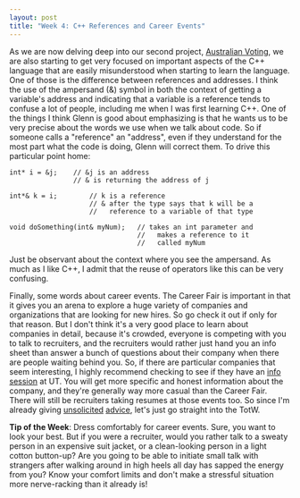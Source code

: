 ```yaml
---
layout: post
title: "Week 4: C++ References and Career Events"
---
```


As we are now delving deep into our second project, [Australian Voting](https://uva.onlinejudge.org/index.php?option=com_onlinejudge&Itemid=8&category=13&page=show_problem&problem=1083), we are also starting to get very focused on important aspects of the C++ language that are easily misunderstood when starting to learn the language. One of those is the difference between references and addresses. I think the use of the ampersand (&) symbol in both the context of getting a variable's address and indicating that a variable is a reference tends to confuse a lot of people, including me when I was first learning C++. One of the things I think Glenn is good about emphasizing is that he wants us to be very precise about the words we use when we talk about code. So if someone calls a "reference" an "address", even if they understand for the most part what the code is doing, Glenn will correct them. To drive this particular point home:

```
int* i = &j; 	// &j is an address
				// & is returning the address of j

int*& k = i;		// k is a reference
					// & after the type says that k will be a
					//   reference to a variable of that type

void doSomething(int& myNum);	// takes an int parameter and 
								//   makes a reference to it 
								//   called myNum 
```

Just be observant about the context where you see the ampersand. As much as I like C++, I admit that the reuse of operators like this can be very confusing.

Finally, some words about career events. The Career Fair is important in that it gives you an arena to explore a huge variety of companies and organizations that are looking for new hires. So go check it out if only for that reason. But I don't think it's a very good place to learn about companies in detail, because it's crowded, everyone is competing with you to talk to recruiters, and the recruiters would rather just hand you an info sheet than answer a bunch of questions about their company when there are people waiting behind you. So, if there are particular companies that seem interesting, I highly recommend checking to see if they have an [info](https://apps.cs.utexas.edu/calendar/) [session](https://cns.utexas.edu/events/month.calendar/2015/09/19/-) at UT. You will get more specific and honest information about the company, and they're generally way more casual than the Career Fair. There will still be recruiters taking resumes at those events too. So since I'm already giving [unsolicited](https://www.psychologytoday.com/blog/freedom-learn/201012/unsolicited-advice-i-hate-it-you-hate-it-so-do-your-kids) [advice](http://www.huffingtonpost.com/sezin-koehler/why-i-stopped-giving-unsolicited-advice_b_7985278.html), let's just go straight into the TotW.

**Tip of the Week**: Dress comfortably for career events. Sure, you want to look your best. But if you were a recruiter, would you rather talk to a sweaty person in an expensive suit jacket, or a clean-looking person in a light cotton button-up? Are you going to be able to initiate small talk with strangers after walking around in high heels all day has sapped the energy from you? Know your comfort limits and don't make a stressful situation more nerve-racking than it already is!